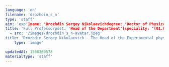 ```yaml
---
language: 'en'
filename: 'drozhdin_s_n'
type: 'staff'
aim: 'exp']name: 'Drozhdin Sergey Nikolaevichdegree: 'Doctor of Physico-Mathematical Sciences'
title: 'Full Professorpost: 'Head of the Department']speciality: '(01.04.10) Semiconductor physicscontacts: '+74732208424', 'root@dr.vsu.ru']avatar:
  - src: '/images/drozhdin_s_n-avatar.jpeg'
title: 'Drozhdin Sergey Nikolaevich - The Head of the Experimental physics Department'
    type: 'image'

updatedAt: 1568360578
materialType: 'staff'
---
```


